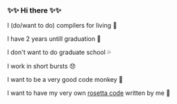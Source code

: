 ### ✨✨ Hi there ✨✨

I (do/want to do) compilers for living :snake:

I have 2 years untill graduation :peach:

I don't want to do graduate school :sweat_drops:

I work in short bursts :disappointed:

I want to be a very good code monkey :monkey:

I want to have my very own [rosetta code](http://www.rosettacode.org/wiki/Rosetta_Code) written by me :saxophone:
